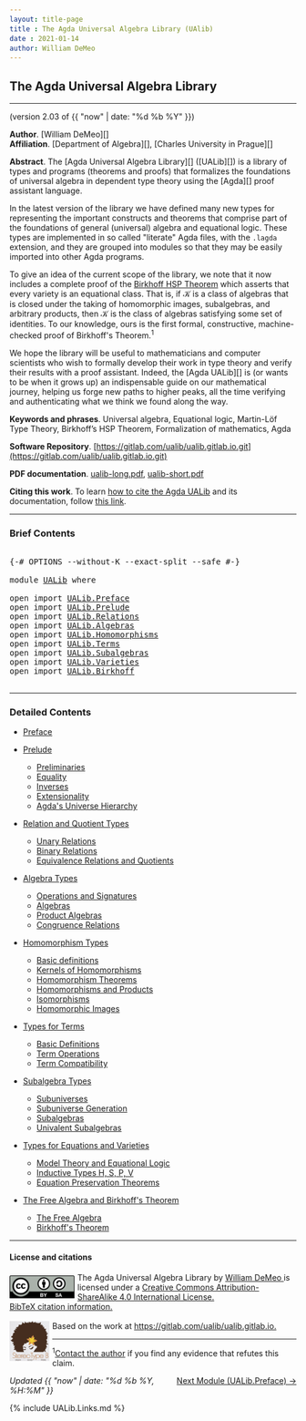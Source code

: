 ```yaml
---
layout: title-page
title : The Agda Universal Algebra Library (UAlib)
date : 2021-01-14
author: William DeMeo
---
```


<!--

FILE      : UALib.lagda
AUTHOR    : William DeMeo  <williamdemeo@gmail.com>
DATED     : 14 Jan 2021
UPDATED   : 15 Jan 2021
COPYRIGHT : (c) 2021 William DeMeo

[The Agda Universal Algebra Library](UALib.html)

LICENSE:

The software in this file is subject to the GNU General Public License v3.0.

See the LICENSE file at https://gitlab.com/ualib/ualib.gitlab.io/-/blob/master/LICENSE

The text other than software is copyright of the author. It can be
used for scholarly purposes subject to the usual academic conventions
of citation.

* The *.lagda files are not meant to be read by people, but rather to be
  type-checked by the Agda proof assistant and to automatically generate html files
  (which are meant to be read by people).

* This is done with the generatehtml file to generate markdown and html files from the
  literate Agda (.lagda) files, and then using jekyll to convert markdown into html.

-->

## <a id="ualib">The Agda Universal Algebra Library</a>

---------------------------------------------------------------------------------

(version 2.03 of {{ "now" | date: "%d %b %Y" }})

**Author**. [William DeMeo][]  
**Affiliation**. [Department of Algebra][], [Charles University in Prague][]

**Abstract**. The [Agda Universal Algebra Library][] ([UALib][]) is a library of types and programs (theorems and proofs) that formalizes the foundations of universal algebra in dependent type theory using the [Agda][] proof assistant language.

In the latest version of the library we have defined many new types for representing the important constructs and theorems that comprise part of the foundations of general (universal) algebra and equational logic. These types are implemented in so called "literate" Agda files, with the `.lagda` extension, and they are grouped into modules so that they may be easily imported into other Agda programs.

To give an idea of the current scope of the library, we note that it now includes a complete proof of the [Birkhoff HSP Theorem](UALib.Birkhoff.Theorem.html) which asserts that every variety is an equational class.  That is, if 𝒦 is a class of algebras that is closed under the taking of homomorphic images, subalgebras, and arbitrary products, then 𝒦 is the class of algebras satisfying some set of identities. To our knowledge, ours is the first formal, constructive, machine-checked proof of Birkhoff's Theorem.<span class="footnote"><sup>1</sup></span>

We hope the library will be useful to mathematicians and computer scientists who wish to formally develop their work in type theory and verify their results with a proof assistant. Indeed, the [Agda UALib][] is (or wants to be when it grows up) an indispensable guide on our mathematical journey, helping us forge new paths to higher peaks, all the time verifying and authenticating what we think we found along the way.

**Keywords and phrases**. Universal algebra, Equational logic, Martin-Löf Type Theory, Birkhoff’s HSP Theorem, Formalization of mathematics, Agda

**Software Repository**. [https://gitlab.com/ualib/ualib.gitlab.io.git](https://gitlab.com/ualib/ualib.gitlab.io.git)

**PDF documentation**. [ualib-long.pdf](ualib-long.pdf), [ualib-short.pdf](ualib-short.pdf)

**Citing this work**. To learn [how to cite the Agda UALib](UALib.Preface.html#how-to-cite-the-agda-ualib) and its documentation, follow [this link](UALib.Preface.html#how-to-cite-the-agda-ualib).

--------------------------------

### <a id="brief-contents"></a> Brief Contents

<pre class="Agda">

<a id="3624" class="Symbol">{-#</a> <a id="3628" class="Keyword">OPTIONS</a> <a id="3636" class="Pragma">--without-K</a> <a id="3648" class="Pragma">--exact-split</a> <a id="3662" class="Pragma">--safe</a> <a id="3669" class="Symbol">#-}</a>

<a id="3674" class="Keyword">module</a> <a id="3681" href="UALib.html" class="Module">UALib</a> <a id="3687" class="Keyword">where</a>

<a id="3694" class="Keyword">open</a> <a id="3699" class="Keyword">import</a> <a id="3706" href="UALib.Preface.html" class="Module">UALib.Preface</a>
<a id="3720" class="Keyword">open</a> <a id="3725" class="Keyword">import</a> <a id="3732" href="UALib.Prelude.html" class="Module">UALib.Prelude</a>
<a id="3746" class="Keyword">open</a> <a id="3751" class="Keyword">import</a> <a id="3758" href="UALib.Relations.html" class="Module">UALib.Relations</a>
<a id="3774" class="Keyword">open</a> <a id="3779" class="Keyword">import</a> <a id="3786" href="UALib.Algebras.html" class="Module">UALib.Algebras</a>
<a id="3801" class="Keyword">open</a> <a id="3806" class="Keyword">import</a> <a id="3813" href="UALib.Homomorphisms.html" class="Module">UALib.Homomorphisms</a>
<a id="3833" class="Keyword">open</a> <a id="3838" class="Keyword">import</a> <a id="3845" href="UALib.Terms.html" class="Module">UALib.Terms</a>
<a id="3857" class="Keyword">open</a> <a id="3862" class="Keyword">import</a> <a id="3869" href="UALib.Subalgebras.html" class="Module">UALib.Subalgebras</a>
<a id="3887" class="Keyword">open</a> <a id="3892" class="Keyword">import</a> <a id="3899" href="UALib.Varieties.html" class="Module">UALib.Varieties</a>
<a id="3915" class="Keyword">open</a> <a id="3920" class="Keyword">import</a> <a id="3927" href="UALib.Birkhoff.html" class="Module">UALib.Birkhoff</a>

</pre>

-------------------------------------------

### <a id="detailed-contents"></a> Detailed Contents

- [Preface](UALib.Preface.html)

- [Prelude](UALib.Prelude.html)
  - [Preliminaries](UALib.Prelude.Preliminaries.html)
  - [Equality](UALib.Prelude.Equality.html)
  - [Inverses](UALib.Prelude.Inverses.html)
  - [Extensionality](UALib.Prelude.Extensionality.html)
  - [Agda's Universe Hierarchy](UALib.Prelude.Lifts.html)

- [Relation and Quotient Types](UALib.Relations.html)
  - [Unary Relations](UALib.Relations.Unary.html)
  - [Binary Relations](UALib.Relations.Binary.html)
  - [Equivalence Relations and Quotients](UALib.Relations.Quotients.html)

- [Algebra Types](UALib.Algebras.html)
  - [Operations and Signatures](UALib.Algebras.Signatures.html)
  - [Algebras](UALib.Algebras.Algebras.html)
  - [Product Algebras](UALib.Algebras.Products.html)
  - [Congruence Relations](UALib.Algebras.Congruences.html)

- [Homomorphism Types](UALib.Homomorphisms.html)
  - [Basic definitions](UALib.Homomorphisms.Basic.html)
  - [Kernels of Homomorphisms](UALib.Homomorphisms.Kernels.html)
  - [Homomorphism Theorems](UALib.Homomorphisms.Noether.html)
  - [Homomorphisms and Products](UALib.Homomorphisms.Products.html)
  - [Isomorphisms](UALib.Homomorphisms.Isomorphisms.html)
  - [Homomorphic Images](UALib.Homomorphisms.HomomorphicImages.html)

- [Types for Terms](UALib.Terms.html)
  - [Basic Definitions](UALib.Terms.Basic.html)
  - [Term Operations](UALib.Terms.Operations.html)
  - [Term Compatibility](UALib.Terms.Compatibility.html)

- [Subalgebra Types](UALib.Subalgebras.html)
  - [Subuniverses](UALib.Subalgebras.Subuniverses.html)
  - [Subuniverse Generation](UALib.Subalgebras.Generation.html)
  - [Subalgebras](UALib.Subalgebras.Subalgebras)
  - [Univalent Subalgebras](UALib.Subalgebras.Univalent.html)

- [Types for Equations and Varieties](UALib.Varieties.html)
  - [Model Theory and Equational Logic](UALib.Varieties.EquationalLogic.html)
  - [Inductive Types H, S, P, V](UALib.Varieties.Varieties.html)
  - [Equation Preservation Theorems](UALib.Varieties.Preservation.html)

- [The Free Algebra and Birkhoff's Theorem](UALib.Birkhoff.html)
  - [The Free Algebra](UALib.Birkhoff.FreeAlgebra.html)
  - [Birkhoff's Theorem](UALib.Birkhoff.HSPTheorem.html)

---------------------------------------

#### License and citations

<a rel="license" href="http://creativecommons.org/licenses/by-sa/4.0/">
  <img alt="Creative Commons License" style="border-width:0; float: left; padding:5px 5px 0px 0px" height='40' src="css/by-sa.svg" />
  <!-- <img alt="Creative Commons License" style="border-width:0; float: left; padding:5px 5px 0px 0px" height='40' src="https://i.creativecommons.org/l/by-sa/4.0/88x31.png" /> -->
</a>
<span xmlns:dct="http://purl.org/dc/terms/" property="dct:title">
  The Agda Universal Algebra Library
</span> by
<a xmlns:cc="http://creativecommons.org/ns#" href="https://williamdemeo.gitlab.io/" property="cc:attributionName" rel="cc:attributionURL">
  William DeMeo
</a>
is licensed under a
<a rel="license" href="http://creativecommons.org/licenses/by-sa/4.0/">
  Creative Commons Attribution-ShareAlike 4.0 International License.
</a>
<br />
<a href="https://ualib.gitlab.io/UALib.Preface.html#how-to-cite-the-agda-ualib">BibTeX citation information.</a>
<br />
<br />
<a href="https://stereotypeb.gitlab.io"><img alt="stereotypeb" style="border-width:0; float: left; padding:0px 5px 0px 0px;" width='70' src="css/stereotypeb-avatar.png" /></a>
Based on the work at
<a xmlns:dct="http://purl.org/dc/terms/" href="https://gitlab.com/ualib/ualib.gitlab.io" rel="dct:source">
  https://gitlab.com/ualib/ualib.gitlab.io.
</a>

---------------------------------

<span class="footnote"><sup>1</sup>[Contact the author](mailto:williamdemeo@gmail.com) if you find any evidence that refutes this claim.</span>

<p></p>

<span style="float:right;">[Next Module (UALib.Preface) →](UALib.Preface.html)</span>


<div class="container">
<p>
<i>Updated {{ "now" | date: "%d %b %Y, %H:%M" }}</i>
</p>
</div>


{% include UALib.Links.md %}

